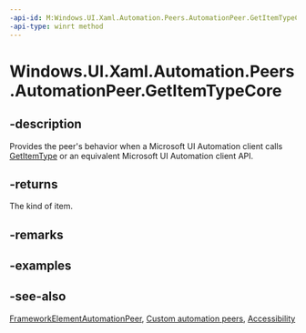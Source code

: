 ```yaml
---
-api-id: M:Windows.UI.Xaml.Automation.Peers.AutomationPeer.GetItemTypeCore
-api-type: winrt method
---
```


<!-- Method syntax
virtual protected string GetItemTypeCore()
-->

# Windows.UI.Xaml.Automation.Peers.AutomationPeer.GetItemTypeCore

## -description
Provides the peer's behavior when a Microsoft UI Automation client calls [GetItemType](automationpeer_getitemtype_747068727.md) or an equivalent Microsoft UI Automation client API.



## -returns
The kind of item.

## -remarks

## -examples

## -see-also
[FrameworkElementAutomationPeer](frameworkelementautomationpeer.md), [Custom automation peers](/windows/uwp/accessibility/custom-automation-peers), [Accessibility](/windows/uwp/accessibility/accessibility)
